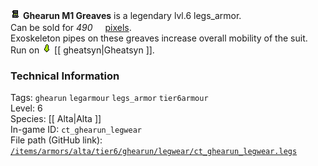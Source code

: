 ![ ](https://raw.githubusercontent.com/Ceterai/Enternia/main/items/armors/alta/tier6/ghearun/legwear/icon.png) **Ghearun M1 Greaves** is a legendary lvl.6 legs_armor.  
Can be sold for *490* <img src="https://starbounder.org/mediawiki/images/2/21/Pixel.png" width="12" height="16"/> [pixels](https://starbounder.org/Pixel).  
Exoskeleton pipes on these greaves increase overall mobility of the suit. Run on ![ ](https://raw.githubusercontent.com/Ceterai/Enternia/main/items/throwables/ct_gheatsyn_shard.png) [[ gheatsyn|Gheatsyn ]].

### Technical Information

Tags: `ghearun` `legarmour` `legs_armor` `tier6armour`  
Level: 6  
Species: [[ Alta|Alta ]]  
In-game ID: `ct_ghearun_legwear`  
File path (GitHub link): [`/items/armors/alta/tier6/ghearun/legwear/ct_ghearun_legwear.legs`](https://github.com/Ceterai/Enternia/blob/main/items/armors/alta/tier6/ghearun/legwear/ct_ghearun_legwear.legs)
